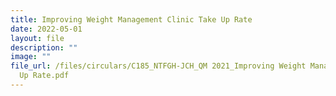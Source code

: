 ```yaml
---
title: Improving Weight Management Clinic Take Up Rate
date: 2022-05-01
layout: file
description: ""
image: ""
file_url: /files/circulars/C185_NTFGH-JCH_QM 2021_Improving Weight Management Clinic Take
  Up Rate.pdf
---
```

